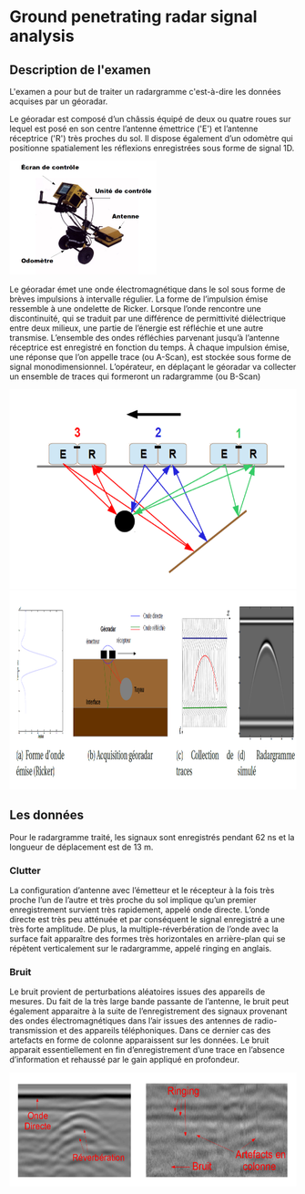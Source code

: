 # Ground penetrating radar signal analysis

## Description de l'examen
L'examen a pour but de traiter un radargramme c'est-à-dire les données acquises par un géoradar.

Le géoradar est composé d’un châssis équipé de deux ou quatre roues sur lequel est posé en son centre l’antenne émettrice ('E') et l’antenne réceptrice ('R') très proches du sol. Il dispose également d’un odomètre qui positionne spatialement les réflexions enregistrées sous forme de signal 1D.

<img src="img/Georadar.PNG" style="height:200px">

Le géoradar émet une onde électromagnétique dans le sol sous forme de brèves impulsions à intervalle
régulier. La forme de l’impulsion émise ressemble à une ondelette de Ricker. Lorsque l’onde rencontre une discontinuité, qui se traduit par une différence de permittivité diélectrique entre deux milieux, une partie de l’énergie est réfléchie et une autre transmise. L’ensemble des ondes réfléchies parvenant jusqu’à l’antenne réceptrice est enregistré en fonction du temps.
À chaque impulsion émise, une réponse que l’on appelle trace (ou A-Scan), est stockée sous forme de signal monodimensionnel. L’opérateur, en déplaçant le géoradar va collecter un ensemble de traces qui formeront un radargramme (ou B-Scan)

<img src="img/fonctionnement_georadar.PNG" style="height:350px">
<img src="img/fonctionnement_georadar2.PNG" style="height:350px">

## Les données
Pour le radargramme traité, les signaux sont enregistrés pendant 62 ns et la longueur de déplacement est de 13 m.

 ### Clutter
La configuration d’antenne avec l’émetteur et le récepteur à la fois très proche l’un de l’autre et très proche du sol implique qu’un premier enregistrement survient très rapidement, appelé onde directe. L’onde directe est très peu atténuée et par conséquent le signal enregistré a une très forte amplitude. De plus, la multiple-réverbération de l’onde avec la surface fait apparaître des formes très horizontales en arrière-plan qui se répètent verticalement sur le radargramme, appelé ringing en anglais.

### Bruit
Le bruit provient de perturbations aléatoires issues des appareils de mesures. Du fait de la très large bande passante de l’antenne, le bruit peut également apparaitre à la suite de l’enregistrement des signaux provenant des ondes électromagnétiques
dans l’air issues des antennes de radio-transmission et des appareils téléphoniques. Dans ce dernier cas des artefacts en forme de colonne apparaissent sur les données. Le bruit apparait essentiellement en fin d’enregistrement d’une trace en l’absence d’information et rehaussé par le gain appliqué en profondeur.

<img src="img/artefacts.PNG" style="height:200px">
